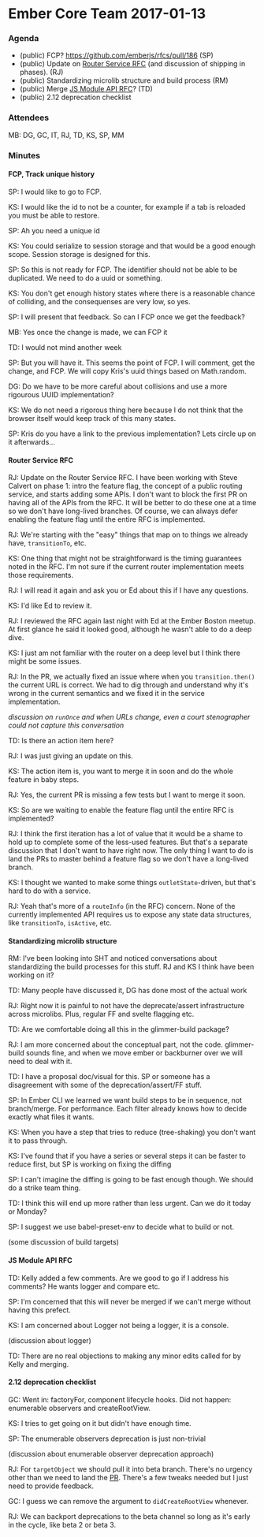 # Ember Core Team 2017-01-13

### Agenda

- (public) FCP? https://github.com/emberjs/rfcs/pull/186 (SP)
- (public) Update on [Router Service RFC](https://github.com/emberjs/rfcs/blob/master/text/0095-router-service.md) (and discussion of shipping in phases). (RJ)
- (public) Standardizing microlib structure and build process (RM)
- (public) Merge [JS Module API RFC](https://github.com/emberjs/rfcs/pull/176)? (TD)
- (public) 2.12 deprecation checklist

### Attendees

MB: DG, GC, IT, RJ, TD, KS, SP, MM

### Minutes

#### FCP, Track unique history

SP: I would like to go to FCP.

KS: I would like the id to not be a counter, for example if a tab is reloaded you must be able to restore.

SP: Ah you need a unique id

KS: You could serialize to session storage and that would be a good enough scope. Session storage is designed for this.

SP: So this is not ready for FCP. The identifier should not be able to be duplicated. We need to do a uuid or something.

KS: You don't get enough history states where there is a reasonable chance of colliding, and the consequenses are very low, so yes.

SP: I will present that feedback. So can I FCP once we get the feedback?

MB: Yes once the change is made, we can FCP it

TD: I would not mind another week

SP: But you will have it. This seems the point of FCP. I will comment, get the change, and FCP. We will copy Kris's uuid things based on Math.random.

DG: Do we have to be more careful about collisions and use a more rigourous UUID implementation?

KS: We do not need a rigorous thing here because I do not think that the browser itself would keep track of this many states.

SP: Kris do you have a link to the previous implementation? Lets circle up on it afterwards...

#### Router Service RFC

RJ: Update on the Router Service RFC. I have been working with Steve Calvert on phase 1: intro the feature flag, the concept of a public routing service, and starts adding some APIs. I don't want to block the first PR on having all of the APIs from the RFC. It will be better to do these one at a time so we don't have long-lived branches. Of course, we can always defer enabling the feature flag until the entire RFC is implemented.

RJ: We're starting with the "easy" things that map on to things we already have, `transitionTo`, etc.

KS: One thing that might not be straightforward is the timing guarantees noted in the RFC. I'm not sure if the current router implementation meets those requirements.

RJ: I will read it again and ask you or Ed about this if I have any questions.

KS: I'd like Ed to review it.

RJ: I reviewed the RFC again last night with Ed at the Ember Boston meetup. At first glance he said it looked good, although he wasn't able to do a deep dive.

KS: I just am not familiar with the router on a deep level but I think there might be some issues.

RJ: In the PR, we actually fixed an issue where when you `transition.then()` the current URL is correct. We had to dig through and understand why it's wrong in the current semantics and we fixed it in the service implementation.

*discussion on `runOnce` and when URLs change, even a court stenographer could not capture this conversation*

TD: Is there an action item here?

RJ: I was just giving an update on this.

KS: The action item is, you want to merge it in soon and do the whole feature in baby steps.

RJ: Yes, the current PR is missing a few tests but I want to merge it soon.

KS: So are we waiting to enable the feature flag until the entire RFC is implemented?

RJ: I think the first iteration has a lot of value that it would be a shame to hold up to complete some of the less-used features. But that's a separate discussion that I don't want to have right now. The only thing I want to do is land the PRs to master behind a feature flag so we don't have a long-lived branch.

KS: I thought we wanted to make some things `outletState`-driven, but that's hard to do with a service.

RJ: Yeah that's more of a `routeInfo` (in the RFC) concern. None of the currently implemented API requires us to expose any state data structures, like `transitionTo`, `isActive`, etc.

#### Standardizing microlib structure

RM: I've been looking into SHT and noticed conversations about standardizing the build processes for this stuff. RJ and KS I think have been working on it?

TD: Many people have discussed it, DG has done most of the actual work

RJ: Right now it is painful to not have the deprecate/assert infrastructure across microlibs. Plus, regular FF and svelte flagging etc.

TD: Are we comfortable doing all this in the glimmer-build package?

RJ: I am more concerned about the conceptual part, not the code. glimmer-build sounds fine, and when we move ember or backburner over we will need to deal with it.

TD: I have a proposal doc/visual for this. SP or someone has a disagreement with some of the deprecation/assert/FF stuff.

SP: In Ember CLI we learned we want build steps to be in sequence, not branch/merge. For performance. Each filter already knows how to decide exactly what files it wants.

KS: When you have a step that tries to reduce (tree-shaking) you don't want it to pass through.

KS: I've found that if you have a series or several steps it can be faster to reduce first, but SP is working on fixing the diffing

SP: I can't imagine the diffing is going to be fast enough though. We should do a strike team thing.

TD: I think this will end up more rather than less urgent. Can we do it today or Monday?

SP: I suggest we use babel-preset-env to decide what to build or not.

(some discussion of build targets)

#### JS Module API RFC

TD: Kelly added a few comments. Are we good to go if I address his comments? He wants logger and compare etc.

SP: I'm concerned that this will never be merged if we can't merge without having this prefect.

KS: I am concerned about Logger not being a logger, it is a console.

(discussion about logger)

TD: There are no real objections to making any minor edits called for by Kelly and merging.

#### 2.12 deprecation checklist

GC: Went in: factoryFor, component lifecycle hooks. Did not happen: enumerable observers and createRootView.

KS: I tries to get going on it but didn't have enough time.

SP: The enumerable observers deprecation is just non-trivial

(discussion about enumerable observer deprecation approach)

RJ: For `targetObject` we should pull it into beta branch. There's no urgency other than we need to land the [PR](https://github.com/emberjs/ember.js/pull/14590). There's a few tweaks needed but I just need to provide feedback.

GC: I guess we can remove the argument to `didCreateRootView` whenever.

RJ: We can backport deprecations to the beta channel so long as it's early in the cycle, like beta 2 or beta 3.
